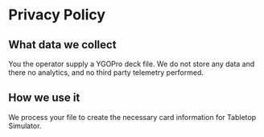 # Privacy Policy

## What data we collect
You the operator supply a YGOPro deck file. We do not store any data and there no analytics, and no third party telemetry performed.

## How we use it
We process your file to create the necessary card information for Tabletop Simulator.
